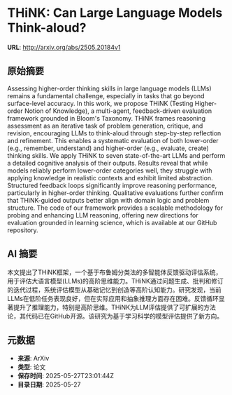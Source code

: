 # THiNK: Can Large Language Models Think-aloud?

**URL**: http://arxiv.org/abs/2505.20184v1

## 原始摘要

Assessing higher-order thinking skills in large language models (LLMs)
remains a fundamental challenge, especially in tasks that go beyond
surface-level accuracy. In this work, we propose THiNK (Testing Higher-order
Notion of Knowledge), a multi-agent, feedback-driven evaluation framework
grounded in Bloom's Taxonomy. THiNK frames reasoning assessment as an iterative
task of problem generation, critique, and revision, encouraging LLMs to
think-aloud through step-by-step reflection and refinement. This enables a
systematic evaluation of both lower-order (e.g., remember, understand) and
higher-order (e.g., evaluate, create) thinking skills. We apply THiNK to seven
state-of-the-art LLMs and perform a detailed cognitive analysis of their
outputs. Results reveal that while models reliably perform lower-order
categories well, they struggle with applying knowledge in realistic contexts
and exhibit limited abstraction. Structured feedback loops significantly
improve reasoning performance, particularly in higher-order thinking.
Qualitative evaluations further confirm that THiNK-guided outputs better align
with domain logic and problem structure. The code of our framework provides a
scalable methodology for probing and enhancing LLM reasoning, offering new
directions for evaluation grounded in learning science, which is available at
our GitHub repository.


## AI 摘要

本文提出了THiNK框架，一个基于布鲁姆分类法的多智能体反馈驱动评估系统，用于评估大语言模型(LLMs)的高阶思维能力。THiNK通过问题生成、批判和修订的迭代过程，系统评估模型从基础记忆到创造等高阶认知能力。研究发现，当前LLMs在低阶任务表现良好，但在实际应用和抽象推理方面存在困难。反馈循环显著提升了推理能力，特别是高阶思维。THiNK为LLM评估提供了可扩展的方法论，其代码已在GitHub开源。该研究为基于学习科学的模型评估提供了新方向。

## 元数据

- **来源**: ArXiv
- **类型**: 论文
- **保存时间**: 2025-05-27T23:01:44Z
- **目录日期**: 2025-05-27
